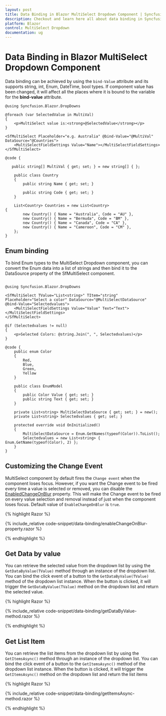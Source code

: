 ```yaml
---
layout: post
title: Data Binding in Blazor MultiSelect Dropdown Component | Syncfusion
description: Checkout and learn here all about data binding in Syncfusion Blazor MultiSelect Dropdown component and more.
platform: Blazor
control: MultiSelect Dropdown
documentation: ug
---
```


# Data Binding in Blazor MultiSelect Dropdown Component

Data binding can be achieved by using the `bind-Value` attribute and its supports string, int, Enum, DateTime, bool types. If component value has been changed, it will affect all the places where it is bound to the variable for the **bind-value** attribute.

```cshtml
@using Syncfusion.Blazor.DropDowns

@foreach (var SelectedValue in MultiVal)
{
    <p>MultiSelect value is:<strong>@SelectedValue</strong></p>
}

<SfMultiSelect Placeholder="e.g. Australia" @bind-Value="@MultiVal" DataSource="@Countries">
    <MultiSelectFieldSettings Value="Name"></MultiSelectFieldSettings>
</SfMultiSelect>

@code {

   public string[] MultiVal { get; set; } = new string[] { };

    public class Country
    {
        public string Name { get; set; }

        public string Code { get; set; }
    }

    List<Country> Countries = new List<Country>
{
        new Country() { Name = "Australia", Code = "AU" },
        new Country() { Name = "Bermuda", Code = "BM" },
        new Country() { Name = "Canada", Code = "CA" },
        new Country() { Name = "Cameroon", Code = "CM" },
    };
}
```

## Enum binding

To bind Enum types to the MultiSelect Dropdown component, you can convert the Enum data into a list of strings and then bind it to the DataSource property of the SfMultiSelect component.

```cshtml

@using Syncfusion.Blazor.DropDowns

<SfMultiSelect TValue="List<string>" TItem="string" Placeholder="Select a color" DataSource="@MultiSelectDataSource"
@bind-Value="Selectedvalues">
    <MultiSelectFieldSettings Value="Value" Text="Text"></MultiSelectFieldSettings>
</SfMultiSelect>

@if (Selectedvalues != null)
{
    <p>Selected Colors: @string.Join(", ", Selectedvalues)</p>
}

@code {
    public enum Color
    {
        Red,
        Blue,
        Green,
        Yellow
    }

    public class EnumModel
    {
        public Color Value { get; set; }
        public string Text { get; set; }
    }

    private List<string> MultiSelectDataSource { get; set; } = new();
    private List<string> Selectedvalues { get; set; }

    protected override void OnInitialized()
    {
        MultiSelectDataSource = Enum.GetNames(typeof(Color)).ToList();
        Selectedvalues = new List<string> { Enum.GetName(typeof(Color), 2) };
    }
}

```

## Customizing the Change Event

MultiSelect component by default fires the `Change event` when the component loses focus. However, if you want the Change event to be fired every time a value is selected or removed, you can disable the [EnabledChangeOnBlur](https://help.syncfusion.com/cr/blazor/Syncfusion.Blazor.DropDowns.SfMultiSelect-2.html#Syncfusion_Blazor_DropDowns_SfMultiSelect_2_EnableChangeOnBlur) property. This will make the Change event to be fired on every value selection and removal instead of just when the component loses focus. Default value of `EnableChangeOnBlur` is `true`.

{% highlight Razor %}

{% include_relative code-snippet/data-binding/enableChangeOnBlur-property.razor %}

{% endhighlight %} 

## Get Data by value

You can retrieve the selected value from the dropdown list by using the `GetDataByValue(TValue)` method through an instance of the dropdown list. You can bind the click event of a button to the `GetDataByValue(TValue)` method of the dropdown list instance. When the button is clicked, it will trigger the `GetDataByValue(TValue)` method on the dropdown list and return the selected value.

{% highlight Razor %}

{% include_relative code-snippet/data-binding/getDataByValue-method.razor %}

{% endhighlight %}

## Get List Item

You can retrieve the list items from the dropdown list by using the `GetItemsAsync()` method through an instance of the dropdown list. You can bind the click event of a button to the `GetItemsAsync()` method of the dropdown list instance. When the button is clicked, it will trigger the `GetItemsAsync()` method on the dropdown list and return the list items

{% highlight Razor %}

{% include_relative code-snippet/data-binding/getItemsAsync-method.razor %}

{% endhighlight %} 

